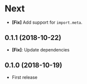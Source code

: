 # Next

- **[Fix]** Add support for `import.meta`.

## 0.1.1 (2018-10-22)

- **[Fix]**: Update dependencies

## 0.1.0 (2018-10-19)

- First release
